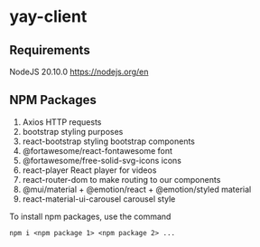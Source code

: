 # yay-client

## Requirements
NodeJS 20.10.0 https://nodejs.org/en

## NPM Packages
1. Axios HTTP requests
2. bootstrap styling purposes
3. react-bootstrap styling bootstrap components
4. @fortawesome/react-fontawesome font
5. @fortawesome/free-solid-svg-icons icons
6. react-player React player for videos
7. react-router-dom to make routing to our components
8. @mui/material + @emotion/react + @emotion/styled material
9. react-material-ui-carousel carousel style

To install npm packages, use the command 
```
npm i <npm package 1> <npm package 2> ...
```
